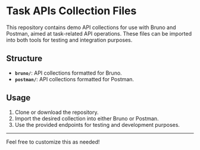 # Task APIs Collection Files

This repository contains demo API collections for use with Bruno and Postman, aimed at task-related API operations. These files can be imported into both tools for testing and integration purposes.

## Structure
- **`bruno/`**: API collections formatted for Bruno.
- **`postman/`**: API collections formatted for Postman.

## Usage
1. Clone or download the repository.
2. Import the desired collection into either Bruno or Postman.
3. Use the provided endpoints for testing and development purposes.

---

Feel free to customize this as needed!
